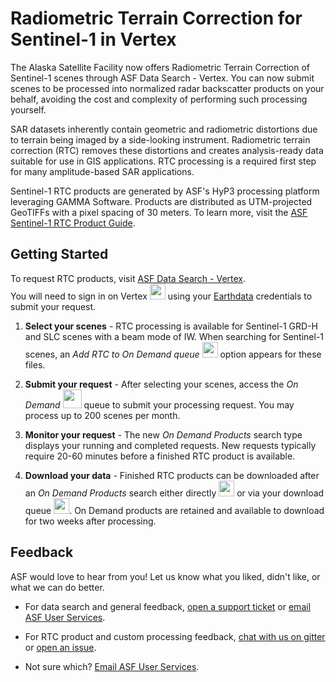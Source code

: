 # Radiometric Terrain Correction for Sentinel-1 in Vertex

The Alaska Satellite Facility now offers Radiometric Terrain Correction of Sentinel-1 scenes through ASF Data Search - Vertex.  You can now submit scenes to be processed into normalized radar backscatter products on your behalf, avoiding the cost and complexity of performing such processing yourself.

SAR datasets inherently contain geometric and radiometric distortions due to terrain being imaged by a side-looking instrument. Radiometric terrain correction (RTC) removes these distortions and creates analysis-ready data suitable for use in GIS applications. RTC processing is a required first step for many amplitude-based SAR applications.

Sentinel-1 RTC products are generated by ASF's HyP3 processing platform leveraging GAMMA Software.  Products are distributed as UTM-projected GeoTIFFs with a pixel spacing of 30 meters. To learn more, visit the [ASF Sentinel-1 RTC Product Guide](https://asf.alaska.edu/wp-content/uploads/2019/02/Sentinel_RTC_Users_Guide.pdf).

## Getting Started

To request RTC products, visit [ASF Data Search - Vertex](https://search.asf.alaska.edu).  
You will need to sign in on Vertex <img width="25" src="https://user-images.githubusercontent.com/25309951/96494192-7c4b4e80-11f2-11eb-9af9-4a54c0b449ca.png"> using your [Earthdata](https://urs.earthdata.nasa.gov/) credentials to submit your request.  

1. **Select your scenes** - RTC processing is available for Sentinel-1 GRD-H and SLC scenes with a beam mode of IW. When searching for Sentinel-1 scenes, an *Add RTC to On Demand queue* <img width="25" src="https://avatars1.githubusercontent.com/u/68247451" /> option appears for these files.

1. **Submit your request** - After selecting your scenes, access the  *On Demand* <img width="30" src="https://user-images.githubusercontent.com/17994518/95892024-588b9280-0d32-11eb-8734-f1a54a9d2a20.png" /> queue to submit your processing request. You may process up to 200 scenes per month.

1. **Monitor your request** - The new *On Demand Products* search type displays your running and completed requests. New requests typically require 20-60 minutes before a finished RTC product is available.

1. **Download your data** - Finished RTC products can be downloaded after an *On Demand Products* search either directly <img width="25" src="https://user-images.githubusercontent.com/17994518/95271858-6ea5ca00-07eb-11eb-9217-a280ca57a5e6.png" /> or via your download queue <img width="25" src="https://user-images.githubusercontent.com/17994518/95271856-6d749d00-07eb-11eb-81d8-365a6221e4f1.png" />. On Demand products are retained and available to download for two weeks after processing.

## Feedback

ASF would love to hear from you! Let us know what you liked, didn't like, or what we can do better.

* For data search and general feedback, [open a support ticket](https://fbm.earthdata.nasa.gov/tickets/new?app_name=ASF&token=%242a%2412%24t0ZIDodY843bRbaRWUZ2QuCHt3JYlCRsfEhh6RY9DMCSjEAl0S96e) or [email ASF User Services](mailto:uso@asf.alaska.edu).

* For RTC product and custom processing feedback, [chat with us on gitter](https://gitter.im/ASFHyP3/community) or [open an issue](https://github.com/ASFHyP3/ASFHyP3/issues/new).

* Not sure which? [Email ASF User Services](mailto:uso@asf.alaska.edu).
